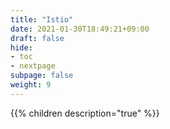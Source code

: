 ```yaml
---
title: "Istio"
date: 2021-01-30T18:49:21+09:00
draft: false
hide:
- toc
- nextpage
subpage: false
weight: 9
---
```


<!--more-->

{{% children description="true"   %}}